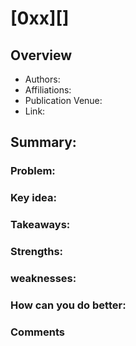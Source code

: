 # [0xx][]
## Overview
* Authors:
* Affiliations: 
* Publication Venue: 
* Link: []()
## Summary: 
### Problem:
### Key idea: 
### Takeaways: 
### Strengths: 
### weaknesses: 
### How can you do better:
### Comments
